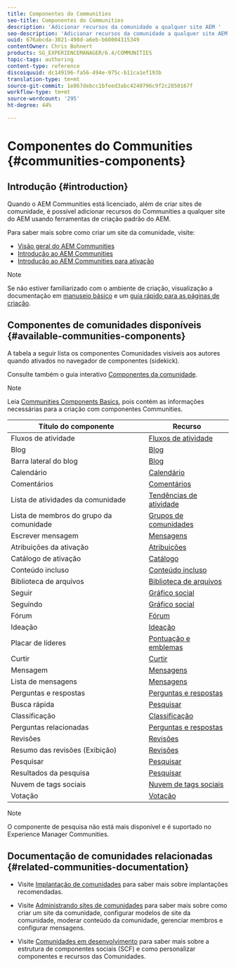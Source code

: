 ```yaml
---
title: Componentes do Communities
seo-title: Componentes do Communities
description: 'Adicionar recursos da comunidade a qualquer site AEM '
seo-description: 'Adicionar recursos da comunidade a qualquer site AEM '
uuid: 676abcda-3021-498d-a6eb-b60004315349
contentOwner: Chris Bohnert
products: SG_EXPERIENCEMANAGER/6.4/COMMUNITIES
topic-tags: authoring
content-type: reference
discoiquuid: dc149196-fa56-494e-975c-b11ca1ef193b
translation-type: tm+mt
source-git-commit: 1e867debcc1bfeed3abc4240796c9f2c2850167f
workflow-type: tm+mt
source-wordcount: '295'
ht-degree: 44%

---
```



# Componentes do Communities {#communities-components}

## Introdução {#introduction}

Quando o AEM Communities está licenciado, além de criar sites de comunidade, é possível adicionar recursos do Communities a qualquer site do AEM usando ferramentas de criação padrão do AEM.

Para saber mais sobre como criar um site da comunidade, visite:

* [Visão geral do AEM Communities](overview.md)
* [Introdução ao AEM Communities](getting-started.md)
* [Introdução ao AEM Communities para ativação](getting-started-enablement.md)

>[!NOTE]
>
>Se não estiver familiarizado com o ambiente de criação, visualização a documentação em [manuseio básico](../../help/sites-authoring/basic-handling.md) e um [guia rápido para as páginas de criação](../../help/sites-authoring/qg-page-authoring.md).

## Componentes de comunidades disponíveis {#available-communities-components}

A tabela a seguir lista os componentes Comunidades visíveis aos autores quando ativados no navegador de componentes (sidekick).

Consulte também o guia interativo [Componentes da comunidade](components-guide.md).

>[!NOTE]
>
>Leia [Communities Components Basics](basics.md), pois contém as informações necessárias para a criação com componentes Communities.

| **Título do componente** | **Recurso** |
|---|---|
| Fluxos de atividade | [Fluxos de atividade](activities.md) |
| Blog | [Blog](blog-feature.md) |
| Barra lateral do blog | [Blog](blog-feature.md) |
| Calendário | [Calendário](calendar.md) |
| Comentários | [Comentários](comments.md) |
| Lista de atividades da comunidade | [Tendências de atividade](trends.md) |
| Lista de membros do grupo da comunidade | [Grupos de comunidades](creating-groups.md) |
| Escrever mensagem | [Mensagens](configure-messaging.md) |
| Atribuições da ativação | [Atribuições](assignments.md) |
| Catálogo de ativação | [Catálogo](catalog.md) |
| Conteúdo incluso | [Conteúdo incluso](featured.md) |
| Biblioteca de arquivos | [Biblioteca de arquivos](file-library.md) |
| Seguir | [Gráfico social](socialgraph.md) |
| Seguindo | [Gráfico social](socialgraph.md) |
| Fórum | [Fórum](forum.md) |
| Ideação | [Ideação](ideation-feature.md) |
| Placar de líderes | [Pontuação e emblemas](enabling-leaderboard.md) |
| Curtir | [Curtir](liking.md) |
| Mensagem | [Mensagens](configure-messaging.md) |
| Lista de mensagens | [Mensagens](configure-messaging.md) |
| Perguntas e respostas | [Perguntas e respostas](working-with-qna.md) |
| Busca rápida | [Pesquisar](search.md) |
| Classificação | [Classificação](rating.md) |
| Perguntas relacionadas | [Perguntas e respostas](working-with-qna.md) |
| Revisões | [Revisões](reviews.md) |
| Resumo das revisões (Exibição) | [Revisões](reviews.md) |
| Pesquisar   | [Pesquisar](search.md) |
| Resultados da pesquisa | [Pesquisar](search.md) |
| Nuvem de tags sociais | [Nuvem de tags sociais](tagcloud.md) |
| Votação | [Votação](voting.md) |

>[!NOTE]
>
>O componente de pesquisa não está mais disponível e é suportado no Experience Manager Communities.

## Documentação de comunidades relacionadas {#related-communities-documentation}

* Visite [Implantação de comunidades](deploy-communities.md) para saber mais sobre implantações recomendadas.

* Visite [Administrando sites de comunidades](administer-landing.md) para saber mais sobre como criar um site da comunidade, configurar modelos de site da comunidade, moderar conteúdo da comunidade, gerenciar membros e configurar mensagens.

* Visite [Comunidades em desenvolvimento](communities.md) para saber mais sobre a estrutura de componentes sociais (SCF) e como personalizar componentes e recursos das Comunidades.

